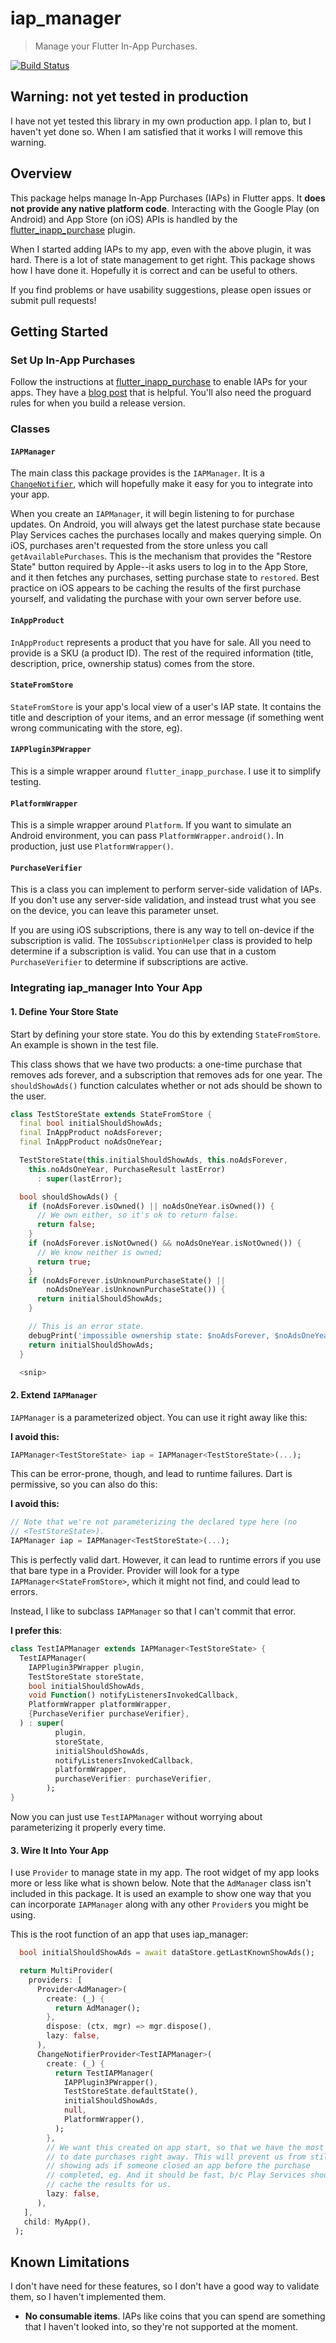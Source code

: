 # iap_manager

> Manage your Flutter In-App Purchases.

[![Build Status](https://travis-ci.org/srsudar/iap_manager.svg?branch=master)](https://travis-ci.org/srsudar/iap_manager)

## Warning: not yet tested in production

I have not yet tested this library in my own production app. I plan to, but I
haven't yet done so. When I am satisfied that it works I will remove this
warning.

## Overview

This package helps manage In-App Purchases (IAPs) in Flutter apps. It **does not
provide any native platform code**. Interacting with the Google Play (on
Android) and App Store (on iOS) APIs is handled by the
[flutter_inapp_purchase](https://pub.dev/packages/flutter_inapp_purchase)
plugin.

When I started adding IAPs to my app, even with the above plugin, it was hard.
There is a lot of state management to get right. This package shows how I have
done it. Hopefully it is correct and can be useful to others.

If you find problems or have usability suggestions, please open issues or submit
pull requests!

## Getting Started

### Set Up In-App Purchases

Follow the instructions at
[flutter_inapp_purchase](https://pub.dev/packages/flutter_inapp_purchase) to
enable IAPs for your apps. They have a [blog
post](https://medium.com/codechai/flutter-in-app-purchase-7a3fb9345e2a) that is
helpful. You'll also need the proguard rules for when you build a release
version.

### Classes

#### `IAPManager`

The main class this package provides is the `IAPManager`. It is a
[`ChangeNotifier`](https://api.flutter.dev/flutter/foundation/ChangeNotifier-class.html),
which will hopefully make it easy for you to integrate into your app.

When you create an `IAPManager`, it will begin listening to for purchase
updates. On Android, you will always get the latest purchase state because Play
Services caches the purchases locally and makes querying simple. On iOS,
purchases aren't requested from the store unless you call
`getAvailablePurchases`. This is the mechanism that provides the "Restore State"
button required by Apple--it asks users to log in to the App Store, and it then
fetches any purchases, setting purchase state to `restored`. Best practice on
iOS appears to be caching the results of the first purchase yourself, and
validating the purchase with your own server before use.


#### `InAppProduct`

`InAppProduct` represents a product that you have for sale. All you need to
provide is a SKU (a product ID). The rest of the required information (title,
description, price, ownership status) comes from the store.

#### `StateFromStore`

`StateFromStore` is your app's local view of a user's IAP state. It contains the
title and description of your items, and an error message (if something went
wrong communicating with the store, eg).

#### `IAPPlugin3PWrapper`

This is a simple wrapper around `flutter_inapp_purchase`. I use it to simplify
testing.

#### `PlatformWrapper`

This is a simple wrapper around `Platform`. If you want to simulate an Android
environment, you can pass `PlatformWrapper.android()`. In production, just use
`PlatformWrapper()`.

#### `PurchaseVerifier`

This is a class you can implement to perform server-side validation of IAPs.
If you don't use any server-side validation, and instead trust what you see
on the device, you can leave this parameter unset.

If you are using iOS subscriptions, there is any way to tell on-device if the
subscription is valid. The `IOSSubscriptionHelper` class is provided to help
determine if a subscription is valid. You can use that in a custom
`PurchaseVerifier` to determine if subscriptions are active.

### Integrating iap_manager Into Your App

#### 1. Define Your Store State

Start by defining your store state. You do this by extending `StateFromStore`.
An example is shown in the test file.

This class shows that we have two products: a one-time purchase that removes ads
forever, and a subscription that removes ads for one year. The `shouldShowAds()`
function calculates whether or not ads should be shown to the user.

```dart
class TestStoreState extends StateFromStore {
  final bool initialShouldShowAds;
  final InAppProduct noAdsForever;
  final InAppProduct noAdsOneYear;

  TestStoreState(this.initialShouldShowAds, this.noAdsForever,
    this.noAdsOneYear, PurchaseResult lastError)
      : super(lastError);

  bool shouldShowAds() {
    if (noAdsForever.isOwned() || noAdsOneYear.isOwned()) {
      // We own either, so it's ok to return false.
      return false;
    }
    if (noAdsForever.isNotOwned() && noAdsOneYear.isNotOwned()) {
      // We know neither is owned;
      return true;
    }
    if (noAdsForever.isUnknownPurchaseState() ||
        noAdsOneYear.isUnknownPurchaseState()) {
      return initialShouldShowAds;
    }

    // This is an error state.
    debugPrint('impossible ownership state: $noAdsForever, $noAdsOneYear');
    return initialShouldShowAds;
  }

  <snip>
```

#### 2. Extend `IAPManager`

`IAPManager` is a parameterized object. You can use it right away like this:

**I avoid this:**

```dart
IAPManager<TestStoreState> iap = IAPManager<TestStoreState>(...);
```

This can be error-prone, though, and lead to runtime failures. Dart is
permissive, so you can also do this:

**I avoid this:**

```dart
// Note that we're not parameterizing the declared type here (no
// <TestStoreState>).
IAPManager iap = IAPManager<TestStoreState>(...);
```

This is perfectly valid dart. However, it can lead to runtime errors if you use
that bare type in a Provider. Provider will look for a type
`IAPManager<StateFromStore>`, which it might not find, and could lead to errors.

Instead, I like to subclass `IAPManager` so that I can't commit that error.

**I prefer this**:

```dart
class TestIAPManager extends IAPManager<TestStoreState> {
  TestIAPManager(
    IAPPlugin3PWrapper plugin,
    TestStoreState storeState,
    bool initialShouldShowAds,
    void Function() notifyListenersInvokedCallback,
    PlatformWrapper platformWrapper,
    {PurchaseVerifier purchaseVerifier},
  ) : super(
          plugin,
          storeState,
          initialShouldShowAds,
          notifyListenersInvokedCallback,
          platformWrapper,
          purchaseVerifier: purchaseVerifier,
        );
}
```

Now you can just use `TestIAPManager` without worrying about parameterizing it
properly every time.

#### 3. Wire It Into Your App

I use `Provider` to manage state in my app. The root widget of my app looks more
or less like what is shown below. Note that the `AdManager` class isn't included
in this package. It is used an example to show one way that you can incorporate
`IAPManager` along with any other `Provider`s you might be using. 

This is the root function of an app that uses iap_manager:

```dart
  bool initialShouldShowAds = await dataStore.getLastKnownShowAds();

  return MultiProvider(
    providers: [
      Provider<AdManager>(
        create: (_) {
          return AdManager();
        },
        dispose: (ctx, mgr) => mgr.dispose(),
        lazy: false,
      ),
      ChangeNotifierProvider<TestIAPManager>(
        create: (_) {
          return TestIAPManager(
            IAPPlugin3PWrapper(),
            TestStoreState.defaultState(),
            initialShouldShowAds,
            null,
            PlatformWrapper(),
          );
        },
        // We want this created on app start, so that we have the most up
        // to date purchases right away. This will prevent us from still
        // showing ads if someone closed an app before the purchase
        // completed, eg. And it should be fast, b/c Play Services should
        // cache the results for us.
        lazy: false,
      ),
   ],
   child: MyApp(),
 );
```

## Known Limitations

I don't have need for these features, so I don't have a good way to validate
them, so I haven't implemented them.

* **No consumable items**. IAPs like coins that you can spend are something that
    I haven't looked into, so they're not supported at the moment.
